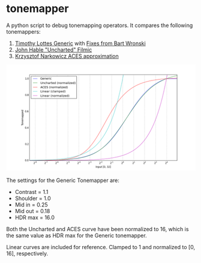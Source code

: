 # tonemapper

A python script to debug tonemapping operators.
It compares the following tonemappers:

1. [Timothy Lottes Generic](http://32ipi028l5q82yhj72224m8j.wpengine.netdna-cdn.com/wp-content/uploads/2016/03/GdcVdrLottes.pdf) with [Fixes from Bart Wronski](https://bartwronski.com/2016/09/01/dynamic-range-and-evs/comment-page-1/)
2. [John Hable "Uncharted" Filmic](http://filmicgames.com/archives/75)
3. [Krzysztof Narkowicz ACES approximation](https://knarkowicz.wordpress.com/2016/01/06/aces-filmic-tone-mapping-curve/)

![Tonemapper comparison](https://github.com/Opioid/tonemapper/blob/master/tonemapper.png "Tonemapper comparison")

The settings for the Generic Tonemapper are:

- Contrast = 1.1
- Shoulder = 1.0
- Mid in   = 0.25
- Mid out  = 0.18
- HDR max  = 16.0

Both the Uncharted and ACES curve have been normalized to 16, 
which is the same value as HDR max for the Generic tonemapper.

Linear curves are included for reference. Clamped to 1 and normalized to [0, 16], respectively.
